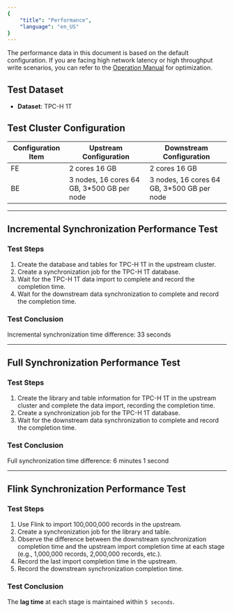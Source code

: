 ```yaml
---
{
    "title": "Performance",
    "language": "en_US"
}
---
```


The performance data in this document is based on the default configuration. If you are facing high network latency or high throughput write scenarios, you can refer to the [Operation Manual](manual.md) for optimization.

## Test Dataset
- **Dataset**: TPC-H 1T

## Test Cluster Configuration

| Configuration Item | Upstream Configuration                     | Downstream Configuration                     |
|--------------------|-------------------------------------------|---------------------------------------------|
| FE                 | 2 cores 16 GB                             | 2 cores 16 GB                               |
| BE                 | 3 nodes, 16 cores 64 GB, 3*500 GB per node | 3 nodes, 16 cores 64 GB, 3*500 GB per node |

---

## Incremental Synchronization Performance Test

### Test Steps

1. Create the database and tables for TPC-H 1T in the upstream cluster.
2. Create a synchronization job for the TPC-H 1T database.
3. Wait for the TPC-H 1T data import to complete and record the completion time.
4. Wait for the downstream data synchronization to complete and record the completion time.

### Test Conclusion
Incremental synchronization time difference: 33 seconds

---

## Full Synchronization Performance Test

### Test Steps
1. Create the library and table information for TPC-H 1T in the upstream cluster and complete the data import, recording the completion time.
2. Create a synchronization job for the TPC-H 1T database.
3. Wait for the downstream data synchronization to complete and record the completion time.

### Test Conclusion
Full synchronization time difference: 6 minutes 1 second

---

## Flink Synchronization Performance Test

### Test Steps
1. Use Flink to import 100,000,000 records in the upstream.
2. Create a synchronization job for the library and table.
3. Observe the difference between the downstream synchronization completion time and the upstream import completion time at each stage (e.g., 1,000,000 records, 2,000,000 records, etc.).
4. Record the last import completion time in the upstream.
5. Record the downstream synchronization completion time.

### Test Conclusion
The **lag time** at each stage is maintained within `5 seconds`.

